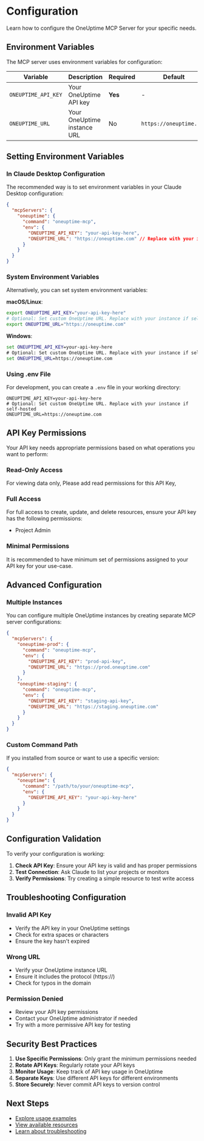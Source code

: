 # Configuration

Learn how to configure the OneUptime MCP Server for your specific needs.

## Environment Variables

The MCP server uses environment variables for configuration:

| Variable | Description | Required | Default | Example |
|----------|-------------|----------|---------|---------|
| `ONEUPTIME_API_KEY` | Your OneUptime API key | **Yes** | - | `xxxxxxxx-xxxx-xxxx-xxxx` |
| `ONEUPTIME_URL` | Your OneUptime instance URL | No | `https://oneuptime.com` | `https://my-company.oneuptime.com` |

## Setting Environment Variables

### In Claude Desktop Configuration

The recommended way is to set environment variables in your Claude Desktop configuration:

```json
{
  "mcpServers": {
    "oneuptime": {
      "command": "oneuptime-mcp",
      "env": {
        "ONEUPTIME_API_KEY": "your-api-key-here",
        "ONEUPTIME_URL": "https://oneuptime.com" // Replace with your instance URL if you are self-hosting
      }
    }
  }
}
```

### System Environment Variables

Alternatively, you can set system environment variables:

**macOS/Linux**:
```bash
export ONEUPTIME_API_KEY="your-api-key-here"
# Optional: Set custom OneUptime URL. Replace with your instance if self-hosted
export ONEUPTIME_URL="https://oneuptime.com"
```

**Windows**:
```cmd
set ONEUPTIME_API_KEY=your-api-key-here
# Optional: Set custom OneUptime URL. Replace with your instance if self-hosted
set ONEUPTIME_URL=https://oneuptime.com
```

### Using .env File

For development, you can create a `.env` file in your working directory:

```env
ONEUPTIME_API_KEY=your-api-key-here
# Optional: Set custom OneUptime URL. Replace with your instance if self-hosted
ONEUPTIME_URL=https://oneuptime.com
```

## API Key Permissions

Your API key needs appropriate permissions based on what operations you want to perform:

### Read-Only Access

For viewing data only, Please add read permissions for this API Key, 

### Full Access

For full access to create, update, and delete resources, ensure your API key has the following permissions:
- Project Admin

### Minimal Permissions

It is recommended to have minimum set of permissions assigned to your API key for your use-case. 

## Advanced Configuration

### Multiple Instances

You can configure multiple OneUptime instances by creating separate MCP server configurations:

```json
{
  "mcpServers": {
    "oneuptime-prod": {
      "command": "oneuptime-mcp",
      "env": {
        "ONEUPTIME_API_KEY": "prod-api-key",
        "ONEUPTIME_URL": "https://prod.oneuptime.com"
      }
    },
    "oneuptime-staging": {
      "command": "oneuptime-mcp",
      "env": {
        "ONEUPTIME_API_KEY": "staging-api-key",
        "ONEUPTIME_URL": "https://staging.oneuptime.com"
      }
    }
  }
}
```

### Custom Command Path

If you installed from source or want to use a specific version:

```json
{
  "mcpServers": {
    "oneuptime": {
      "command": "/path/to/your/oneuptime-mcp",
      "env": {
        "ONEUPTIME_API_KEY": "your-api-key-here"
      }
    }
  }
}
```

## Configuration Validation

To verify your configuration is working:

1. **Check API Key**: Ensure your API key is valid and has proper permissions
2. **Test Connection**: Ask Claude to list your projects or monitors
3. **Verify Permissions**: Try creating a simple resource to test write access

## Troubleshooting Configuration

### Invalid API Key
- Verify the API key in your OneUptime settings
- Check for extra spaces or characters
- Ensure the key hasn't expired

### Wrong URL
- Verify your OneUptime instance URL
- Ensure it includes the protocol (https://)
- Check for typos in the domain

### Permission Denied
- Review your API key permissions
- Contact your OneUptime administrator if needed
- Try with a more permissive API key for testing

## Security Best Practices

1. **Use Specific Permissions**: Only grant the minimum permissions needed
2. **Rotate API Keys**: Regularly rotate your API keys
3. **Monitor Usage**: Keep track of API key usage in OneUptime
4. **Separate Keys**: Use different API keys for different environments
5. **Store Securely**: Never commit API keys to version control

## Next Steps

- [Explore usage examples](/docs/mcp/examples)
- [View available resources](/docs/mcp/resources)
- [Learn about troubleshooting](/docs/mcp/troubleshooting)
